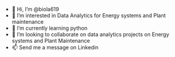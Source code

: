 - 👋 Hi, I’m @biola619
- 👀 I’m interested in Data Analytics for Energy systems and Plant maintenance
- 🌱 I’m currently learning python
- 💞️ I’m looking to collaborate on data analytics projects on Energy systems and Plant Maintenance 
- 📫 Send me a message on Linkedin

<!---
biola619/biola619 is a ✨ special ✨ repository because its `README.md` (this file) appears on your GitHub profile.
You can click the Preview link to take a look at your changes.
--->
